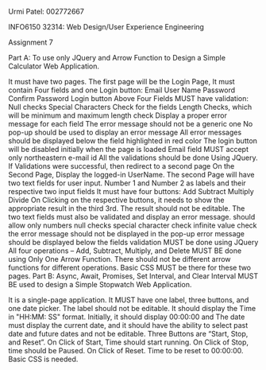 Urmi Patel: 002772667 

INFO6150 32314: Web Design/User Experience Engineering

Assignment 7

Part A: To use only JQuery and Arrow Function to Design a Simple Calculator Web Application.

It must have two pages. The first page will be the Login Page,
It must contain Four fields and one Login button:
Email
User Name
Password
Confirm Password
Login button
Above Four Fields MUST have validation:
Null checks
Special Characters Check for the fields
Length Checks, which will be minimum and maximum length check
Display a proper error message for each field
The error message should not be a generic one
No pop-up should be used to display an error message
All error messages should be displayed below the field highlighted in red color
The login button will be disabled initially when the page is loaded
Email field MUST accept only northeastern e-mail id
All the validations should be done Using JQuery.
If Validations were successful, then redirect to a second page
On the Second Page, Display the logged-in UserName.
The second Page will have two text fields for user input.
Number 1 and Number 2 as labels and their respective two input fields
It must have four buttons:
Add
Subtract
Multiply
Divide
On Clicking on the respective buttons, it needs to show the appropriate result in the third 3rd. The result should not be editable.
The two text fields must also be validated and display an error message.
should allow only numbers
null checks
special character check
infinite value check
the error message should not be displayed in the pop-up
error message should be displayed below the fields
validation MUST be done using JQuery
All four operations – Add, Subtract, Multiply, and Delete MUST BE done using Only One Arrow Function. There should not be different arrow functions for different operations.
Basic CSS MUST be there for these two pages.
Part B: Async, Await, Promises, Set Interval, and Clear Interval MUST BE used to design a Simple Stopwatch Web Application.

It is a single-page application. It MUST have one label, three buttons, and one date picker.
The label should not be editable. It should display the Time in "HH:MM: SS" format. Initially, it should display 00:00:00 and
The date must display the current date, and it should have the ability to select past date and future dates and not be editable.
Three Buttons are “Start, Stop, and Reset”. On Click of Start, Time should start running. On Click of Stop, time should be Paused. On Click of Reset. Time to be reset to 00:00:00.
Basic CSS is needed.
